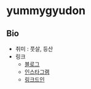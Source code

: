 # yummygyudon


## Bio
- 취미 : 풋살, 등산
- 링크
    - [블로그](https://yummy-gyudon99.tistory.com/)
    - [인스타그램](https://www.instagram.com/yummy_gyu_99/)
    - [링크드인](https://www.linkedin.com/in/yummygyudon/)

